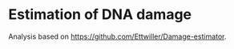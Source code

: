 Estimation of DNA damage
========================

Analysis based on <https://github.com/Ettwiller/Damage-estimator>.
